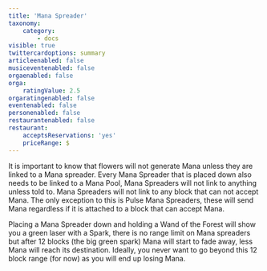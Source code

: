 ```yaml
---
title: 'Mana Spreader'
taxonomy:
    category:
        - docs
visible: true
twittercardoptions: summary
articleenabled: false
musiceventenabled: false
orgaenabled: false
orga:
    ratingValue: 2.5
orgaratingenabled: false
eventenabled: false
personenabled: false
restaurantenabled: false
restaurant:
    acceptsReservations: 'yes'
    priceRange: $
---
```


It is important to know that flowers will not generate Mana unless they are linked to a Mana spreader. Every Mana Spreader that is placed down also needs to be linked to a Mana Pool, Mana Spreaders will not link to anything unless told to. Mana Spreaders will not link to any block that can not accept Mana. The only exception to this is Pulse Mana Spreaders, these will send Mana regardless if it is attached to a block that can accept Mana.

Placing a Mana Spreader down and holding a Wand of the Forest will show you a green laser with a Spark, there is no range limit on Mana spreaders but after 12 blocks (the big green spark) Mana will start to fade away, less Mana will reach its destination. Ideally, you never want to go beyond this 12 block range (for now) as you will end up losing Mana.

